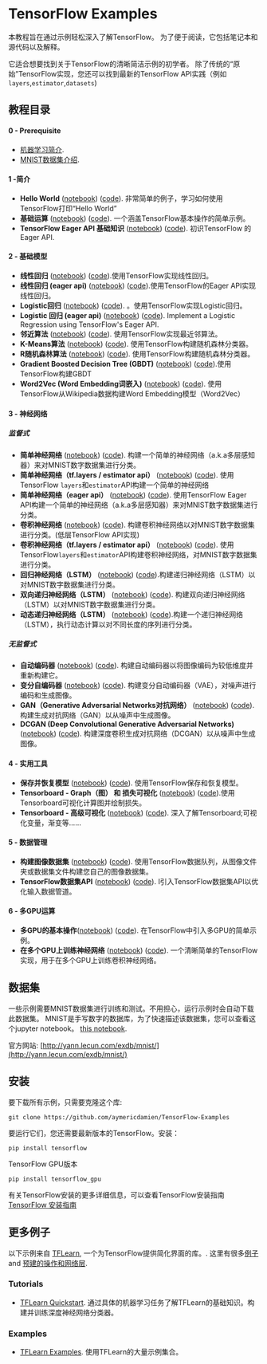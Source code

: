 # TensorFlow Examples

本教程旨在通过示例轻松深入了解TensorFlow。 为了便于阅读，它包括笔记本和源代码以及解释。

它适合想要找到关于TensorFlow的清晰简洁示例的初学者。 除了传统的“原始”TensorFlow实现，您还可以找到最新的TensorFlow API实践（例如`layers`,`estimator`,`datasets`)

## 教程目录

#### 0 - Prerequisite

- [机器学习简介](https://github.com/aymericdamien/TensorFlow-Examples/blob/master/notebooks/0_Prerequisite/ml_introduction.ipynb).
- [MNIST数据集介绍](https://github.com/aymericdamien/TensorFlow-Examples/blob/master/notebooks/0_Prerequisite/mnist_dataset_intro.ipynb).

#### 1 -简介

- **Hello World** ([notebook](https://github.com/aymericdamien/TensorFlow-Examples/blob/master/notebooks/1_Introduction/helloworld.ipynb)) ([code](https://github.com/aymericdamien/TensorFlow-Examples/blob/master/examples/1_Introduction/helloworld.py)). 非常简单的例子，学习如何使用TensorFlow打印“Hello World”
- **基础运算** ([notebook](https://github.com/aymericdamien/TensorFlow-Examples/blob/master/notebooks/1_Introduction/basic_operations.ipynb)) ([code](https://github.com/aymericdamien/TensorFlow-Examples/blob/master/examples/1_Introduction/basic_operations.py)). 一个涵盖TensorFlow基本操作的简单示例。
- **TensorFlow Eager API 基础知识** ([notebook](https://github.com/aymericdamien/TensorFlow-Examples/blob/master/notebooks/1_Introduction/basic_eager_api.ipynb)) ([code](https://github.com/aymericdamien/TensorFlow-Examples/blob/master/examples/1_Introduction/basic_eager_api.py)). 初识TensorFlow 的 Eager API.

#### 2 - 基础模型

- **线性回归** ([notebook](https://github.com/aymericdamien/TensorFlow-Examples/blob/master/notebooks/2_BasicModels/linear_regression.ipynb)) ([code](https://github.com/aymericdamien/TensorFlow-Examples/blob/master/examples/2_BasicModels/linear_regression.py)).使用TensorFlow实现线性回归。
- **线性回归 (eager api)** ([notebook](https://github.com/aymericdamien/TensorFlow-Examples/blob/master/notebooks/2_BasicModels/linear_regression_eager_api.ipynb)) ([code](https://github.com/aymericdamien/TensorFlow-Examples/blob/master/examples/2_BasicModels/linear_regression_eager_api.py)).使用TensorFlow的Eager API实现线性回归。
- **Logistic回归** ([notebook](https://github.com/aymericdamien/TensorFlow-Examples/blob/master/notebooks/2_BasicModels/logistic_regression.ipynb)) ([code](https://github.com/aymericdamien/TensorFlow-Examples/blob/master/examples/2_BasicModels/logistic_regression.py)). 。使用TensorFlow实现Logistic回归。
- **Logistic 回归 (eager api)** ([notebook](https://github.com/aymericdamien/TensorFlow-Examples/blob/master/notebooks/2_BasicModels/logistic_regression_eager_api.ipynb)) ([code](https://github.com/aymericdamien/TensorFlow-Examples/blob/master/examples/2_BasicModels/logistic_regression_eager_api.py)). Implement a Logistic Regression using TensorFlow's Eager API.
- **邻近算法** ([notebook](https://github.com/aymericdamien/TensorFlow-Examples/blob/master/notebooks/2_BasicModels/nearest_neighbor.ipynb)) ([code](https://github.com/aymericdamien/TensorFlow-Examples/blob/master/examples/2_BasicModels/nearest_neighbor.py)). 使用TensorFlow实现最近邻算法。
- **K-Means算法** ([notebook](https://github.com/aymericdamien/TensorFlow-Examples/blob/master/notebooks/2_BasicModels/kmeans.ipynb)) ([code](https://github.com/aymericdamien/TensorFlow-Examples/blob/master/examples/2_BasicModels/kmeans.py)). 使用TensorFlow构建随机森林分类器。
- **R随机森林算法** ([notebook](https://github.com/aymericdamien/TensorFlow-Examples/blob/master/notebooks/2_BasicModels/random_forest.ipynb)) ([code](https://github.com/aymericdamien/TensorFlow-Examples/blob/master/examples/2_BasicModels/random_forest.py)). 使用TensorFlow构建随机森林分类器。
- **Gradient Boosted Decision Tree (GBDT)** ([notebook](https://github.com/aymericdamien/TensorFlow-Examples/blob/master/notebooks/2_BasicModels/gradient_boosted_decision_tree.ipynb)) ([code](https://github.com/aymericdamien/TensorFlow-Examples/blob/master/examples/2_BasicModels/gradient_boosted_decision_tree.py)).使用TensorFlow构建GBDT
- **Word2Vec (Word Embedding词嵌入)** ([notebook](https://github.com/aymericdamien/TensorFlow-Examples/blob/master/notebooks/2_BasicModels/word2vec.ipynb)) ([code](https://github.com/aymericdamien/TensorFlow-Examples/blob/master/examples/2_BasicModels/word2vec.py)). 使用TensorFlow从Wikipedia数据构建Word Embedding模型（Word2Vec）

#### 3 - 神经网络

##### 监督式

- **简单神经网络** ([notebook](https://github.com/aymericdamien/TensorFlow-Examples/blob/master/notebooks/3_NeuralNetworks/neural_network_raw.ipynb)) ([code](https://github.com/aymericdamien/TensorFlow-Examples/blob/master/examples/3_NeuralNetworks/neural_network_raw.py)). 构建一个简单的神经网络（a.k.a多层感知器）来对MNIST数字数据集进行分类。
- **简单神经网络（tf.layers / estimator api）** ([notebook](https://github.com/aymericdamien/TensorFlow-Examples/blob/master/notebooks/3_NeuralNetworks/neural_network.ipynb)) ([code](https://github.com/aymericdamien/TensorFlow-Examples/blob/master/examples/3_NeuralNetworks/neural_network.py)). 使用TensorFlow `layers`和`estimator`API构建一个简单的神经网络
- **简单神经网络（eager api）** ([notebook](https://github.com/aymericdamien/TensorFlow-Examples/blob/master/notebooks/3_NeuralNetworks/neural_network_eager_api.ipynb)) ([code](https://github.com/aymericdamien/TensorFlow-Examples/blob/master/examples/3_NeuralNetworks/neural_network_eager_api.py)). 使用TensorFlow Eager API构建一个简单的神经网络（a.k.a多层感知器）来对MNIST数字数据集进行分类。
- **卷积神经网络** ([notebook](https://github.com/aymericdamien/TensorFlow-Examples/blob/master/notebooks/3_NeuralNetworks/convolutional_network_raw.ipynb)) ([code](https://github.com/aymericdamien/TensorFlow-Examples/blob/master/examples/3_NeuralNetworks/convolutional_network_raw.py)). 构建卷积神经网络以对MNIST数字数据集进行分类。(低层TensorFlow API实现)
- **卷积神经网络（tf.layers / estimator api）** ([notebook](https://github.com/aymericdamien/TensorFlow-Examples/blob/master/notebooks/3_NeuralNetworks/convolutional_network.ipynb)) ([code](https://github.com/aymericdamien/TensorFlow-Examples/blob/master/examples/3_NeuralNetworks/convolutional_network.py)). 使用TensorFlow`layers`和`estimator`API构建卷积神经网络，对MNIST数字数据集进行分类。
- **回归神经网络（LSTM）** ([notebook](https://github.com/aymericdamien/TensorFlow-Examples/blob/master/notebooks/3_NeuralNetworks/recurrent_network.ipynb)) ([code](https://github.com/aymericdamien/TensorFlow-Examples/blob/master/examples/3_NeuralNetworks/recurrent_network.py)).构建递归神经网络（LSTM）以对MNIST数字数据集进行分类。
- **双向递归神经网络（LSTM）** ([notebook](https://github.com/aymericdamien/TensorFlow-Examples/blob/master/notebooks/3_NeuralNetworks/bidirectional_rnn.ipynb)) ([code](https://github.com/aymericdamien/TensorFlow-Examples/blob/master/examples/3_NeuralNetworks/bidirectional_rnn.py)). 构建双向递归神经网络（LSTM）以对MNIST数字数据集进行分类。
- **动态递归神经网络（LSTM）** ([notebook](https://github.com/aymericdamien/TensorFlow-Examples/blob/master/notebooks/3_NeuralNetworks/dynamic_rnn.ipynb)) ([code](https://github.com/aymericdamien/TensorFlow-Examples/blob/master/examples/3_NeuralNetworks/dynamic_rnn.py)).构建一个递归神经网络（LSTM），执行动态计算以对不同长度的序列进行分类。

##### 无监督式

- **自动编码器** ([notebook](https://github.com/aymericdamien/TensorFlow-Examples/blob/master/notebooks/3_NeuralNetworks/autoencoder.ipynb)) ([code](https://github.com/aymericdamien/TensorFlow-Examples/blob/master/examples/3_NeuralNetworks/autoencoder.py)). 构建自动编码器以将图像编码为较低维度并重新构建它。
- **变分自编码器** ([notebook](https://github.com/aymericdamien/TensorFlow-Examples/blob/master/notebooks/3_NeuralNetworks/variational_autoencoder.ipynb)) ([code](https://github.com/aymericdamien/TensorFlow-Examples/blob/master/examples/3_NeuralNetworks/variational_autoencoder.py)). 构建变分自动编码器（VAE），对噪声进行编码和生成图像。
- **GAN（Generative Adversarial Networks对抗网络）** ([notebook](https://github.com/aymericdamien/TensorFlow-Examples/blob/master/notebooks/3_NeuralNetworks/gan.ipynb)) ([code](https://github.com/aymericdamien/TensorFlow-Examples/blob/master/examples/3_NeuralNetworks/gan.py)). 构建生成对抗网络（GAN）以从噪声中生成图像。
- **DCGAN (Deep Convolutional Generative Adversarial Networks)** ([notebook](https://github.com/aymericdamien/TensorFlow-Examples/blob/master/notebooks/3_NeuralNetworks/dcgan.ipynb)) ([code](https://github.com/aymericdamien/TensorFlow-Examples/blob/master/examples/3_NeuralNetworks/dcgan.py)). 构建深度卷积生成对抗网络（DCGAN）以从噪声中生成图像。

#### 4 - 实用工具

- **保存并恢复模型** ([notebook](https://github.com/aymericdamien/TensorFlow-Examples/blob/master/notebooks/4_Utils/save_restore_model.ipynb)) ([code](https://github.com/aymericdamien/TensorFlow-Examples/blob/master/examples/4_Utils/save_restore_model.py)). 使用TensorFlow保存和恢复模型。
- **Tensorboard - Graph（图） 和 损失可视化** ([notebook](https://github.com/aymericdamien/TensorFlow-Examples/blob/master/notebooks/4_Utils/tensorboard_basic.ipynb)) ([code](https://github.com/aymericdamien/TensorFlow-Examples/blob/master/examples/4_Utils/tensorboard_basic.py)).使用Tensorboard可视化计算图并绘制损失。
- **Tensorboard - 高级可视化** ([notebook](https://github.com/aymericdamien/TensorFlow-Examples/blob/master/notebooks/4_Utils/tensorboard_advanced.ipynb)) ([code](https://github.com/aymericdamien/TensorFlow-Examples/blob/master/examples/4_Utils/tensorboard_advanced.py)). 深入了解Tensorboard;可视化变量，渐变等......

#### 5 - 数据管理

- **构建图像数据集** ([notebook](https://github.com/aymericdamien/TensorFlow-Examples/blob/master/notebooks/5_DataManagement/build_an_image_dataset.ipynb)) ([code](https://github.com/aymericdamien/TensorFlow-Examples/blob/master/examples/5_DataManagement/build_an_image_dataset.py)). 使用TensorFlow数据队列，从图像文件夹或数据集文件构建您自己的图像数据集。
- **TensorFlow数据集API** ([notebook](https://github.com/aymericdamien/TensorFlow-Examples/blob/master/notebooks/5_DataManagement/tensorflow_dataset_api.ipynb)) ([code](https://github.com/aymericdamien/TensorFlow-Examples/blob/master/examples/5_DataManagement/tensorflow_dataset_api.py)). I引入TensorFlow数据集API以优化输入数据管道。

#### 6 - 多GPU运算

- **多GPU的基本操作**([notebook](https://github.com/aymericdamien/TensorFlow-Examples/blob/master/notebooks/6_MultiGPU/multigpu_basics.ipynb)) ([code](https://github.com/aymericdamien/TensorFlow-Examples/blob/master/examples/6_MultiGPU/multigpu_basics.py)). 在TensorFlow中引入多GPU的简单示例。
- **在多个GPU上训练神经网络** ([notebook](https://github.com/aymericdamien/TensorFlow-Examples/blob/master/notebooks/6_MultiGPU/multigpu_cnn.ipynb)) ([code](https://github.com/aymericdamien/TensorFlow-Examples/blob/master/examples/6_MultiGPU/multigpu_cnn.py)). 一个清晰简单的TensorFlow实现，用于在多个GPU上训练卷积神经网络。

## 数据集

一些示例需要MNIST数据集进行训练和测试。不用担心，运行示例时会自动下载此数据集。
MNIST是手写数字的数据库，为了快速描述该数据集，您可以查看这个jupyter notebook。 [this notebook](https://github.com/aymericdamien/TensorFlow-Examples/blob/master/notebooks/0_Prerequisite/mnist_dataset_intro.ipynb).

官方网站: [http://yann.lecun.com/exdb/mnist/](http://yann.lecun.com/exdb/mnist/)

## 安装

要下载所有示例，只需要克隆这个库:

```
git clone https://github.com/aymericdamien/TensorFlow-Examples
```

要运行它们，您还需要最新版本的TensorFlow。安装：

```
pip install tensorflow
```

TensorFlow GPU版本

```
pip install tensorflow_gpu
```

有关TensorFlow安装的更多详细信息，可以查看TensorFlow安装指南 [TensorFlow 安装指南](https://www.tensorflow.org/install/)

## 更多例子

以下示例来自 [TFLearn](https://github.com/tflearn/tflearn), 一个为TensorFlow提供简化界面的库。. 这里有很多[例子](https://github.com/tflearn/tflearn/tree/master/examples) and [预建的操作和网络层](http://tflearn.org/doc_index/#api).

### Tutorials

- [TFLearn Quickstart](https://github.com/tflearn/tflearn/blob/master/tutorials/intro/quickstart.md). 通过具体的机器学习任务了解TFLearn的基础知识。构建并训练深度神经网络分类器。

### Examples

- [TFLearn Examples](https://github.com/tflearn/tflearn/blob/master/examples). 使用TFLearn的大量示例集合。
